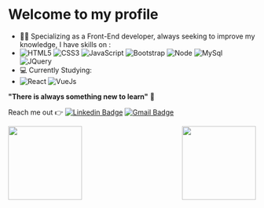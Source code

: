 # Welcome to my profile

- 🧗🏻 Specializing as a Front-End developer, always seeking to improve my knowledge, I have skills on :
- ![HTML5](https://img.shields.io/badge/-HTML5-E34F26?style=flat-square&logo=html5&logoColor=white) ![CSS3](https://img.shields.io/badge/-CSS3-549FDE?style=flat-square&logo=css3&logoColor=white)  ![JavaScript](https://img.shields.io/badge/-JavaScript-F7B93E?style=flat-square&logo=javascript&logoColor=fff) ![Bootstrap](https://img.shields.io/badge/-Bootstrap-563D7C?style=flat-square&logo=bootstrap&logoColor=white) ![Node](https://img.shields.io/badge/Node.js-43853D?style=flat-square&logo=node.js&logoColor=white) ![MySql](https://img.shields.io/badge/MySQL-00000F?style=flat-square&logo=mysql&logoColor=white) ![JQuery](https://img.shields.io/badge/jQuery-0769AD?style=flat-square&logo=jquery&logoColor=white)
-  💻 Currently Studying:
-  ![React](https://img.shields.io/badge/react-%2320232a.svg?style=flat-square&logo=react&logoColor=%2361DAFB) ![VueJs](https://img.shields.io/badge/-Vue.js-35495E?style=flat-square&logo=vue.js&logoColor=4FC08D)

**"There is always something new to learn"** 🚀

Reach me out 👉
[![Linkedin Badge](https://img.shields.io/badge/-Thales%20Felippe-ef233c?style=flat-square&logo=Linkedin&logoColor=white&link=https://www.linkedin.com/in/thales-felippe-9205761bb/)](https://www.linkedin.com/in/thales-felippe-9205761bb/) [![Gmail Badge](https://img.shields.io/badge/-thales.dev.flp@gmail.com-ef233c?style=flat-square&logo=Gmail&logoColor=white&link=mailto:thales.dev.flp@gmail.com)](mailto:thales.dev.flp@gmail.com)

<a href="https://github.com/thalesfelippe">

<img align="left" height="150em" src="https://github-readme-stats.vercel.app/api?username=thalesfelippe&show_icons=true&theme=gotham&include_all_commits=true&count_private=true"/>

<img align="right" height="150em" src="https://github-readme-stats.vercel.app/api/top-langs/?username=thalesfelippe&layout=compact&langs_count=7&theme=gotham"/>
